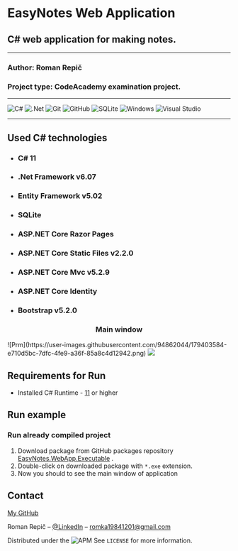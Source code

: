 # EasyNotes Web Application

## C# web application for making notes.
___
### Author: Roman Repič
### Project type: CodeAcademy examination project. 
___
![C#](https://img.shields.io/badge/c%23-%23239120.svg?style=for-the-badge&logo=c-sharp&logoColor=white)
![.Net](https://img.shields.io/badge/.NET-5C2D91?style=for-the-badge&logo=.net&logoColor=white)
![Git](https://img.shields.io/badge/git-%23F05033.svg?style=for-the-badge&logo=git&logoColor=white)
![GitHub](https://img.shields.io/badge/github-%23121011.svg?style=for-the-badge&logo=github&logoColor=white)
![SQLite](https://img.shields.io/badge/sqlite-%2307405e.svg?style=for-the-badge&logo=sqlite&logoColor=white)
![Windows](https://img.shields.io/badge/Windows-0078D6?style=for-the-badge&logo=windows&logoColor=white)
![Visual Studio](https://img.shields.io/badge/Visual%20Studio-5C2D91.svg?style=for-the-badge&logo=visual-studio&logoColor=white)
___
## Used C# technologies

+ ### C# 11 
+ ### .Net Framework v6.07
+ ### Entity Framework v5.02
+ ### SQLite
+ ### ASP.NET Core Razor Pages
+ ### ASP.NET Core Static Files v2.2.0
+ ### ASP.NET Core Mvc v5.2.9
+ ### ASP.NET Core Identity 
+ ### Bootstrap v5.2.0




<h3 align="center">Main window</h3>
![Prm](https://user-images.githubusercontent.com/94862044/179403584-e710d5bc-7dfc-4fe9-a36f-85a8c4d12942.png)
<img src="![image](https://user-images.githubusercontent.com/94862044/179403387-3b55e1da-650c-4ec7-be38-66ca992ec730.png)
"/>

## Requirements for Run

+ Installed C# Runtime - [11](https://www.oracle.com/java/technologies/javase/jdk11-archive-downloads.html) or higher


## Run example
### Run already compiled project
1. Download package from GitHub packages repository [EasyNotes.WebApp.Executable](https://github.com/blackoutcoder) .
2. Double-click on downloaded package with `*.exe` extension.
3. Now you should to see the main window of application


## Contact
[My GitHub](https://github.com/blackoutcoder)

Roman Repič – [@LinkedIn](https://www.linkedin.com/in/roman-repic-174b44173/) – romka19841201@gmail.com

Distributed under the ![APM](https://img.shields.io/apm/l/vim-mode) See ``LICENSE`` for more information.

<!-- Markdown link & img dfn's -->
[npm-image]: https://img.shields.io/npm/v/datadog-metrics.svg?style=flat-square
[npm-url]: https://npmjs.org/package/datadog-metrics
[npm-downloads]: https://img.shields.io/npm/dm/datadog-metrics.svg?style=flat-square
[travis-image]: https://img.shields.io/travis/dbader/node-datadog-metrics/master.svg?style=flat-square
[travis-url]: https://travis-ci.org/dbader/node-datadog-metrics


